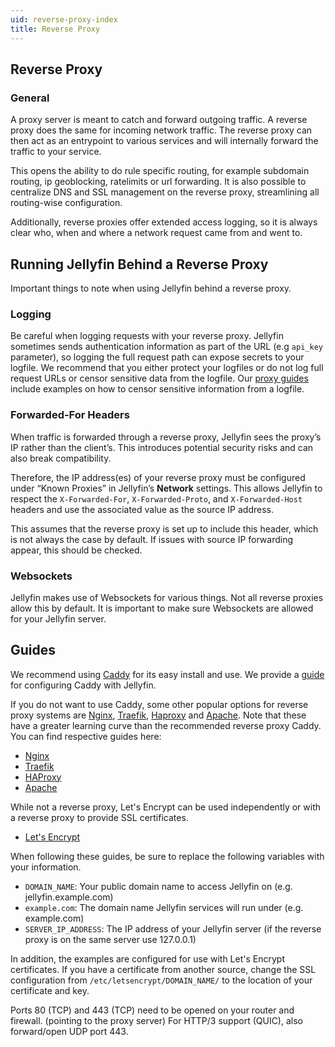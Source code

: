 ```yaml
---
uid: reverse-proxy-index
title: Reverse Proxy
---
```


## Reverse Proxy

### General

A proxy server is meant to catch and forward outgoing traffic. A reverse proxy does the same for incoming network traffic.
The reverse proxy can then act as an entrypoint to various services and will internally forward the traffic to your service.

This opens the ability to do rule specific routing, for example subdomain routing, ip geoblocking, ratelimits or url forwarding.
It is also possible to centralize DNS and SSL management on the reverse proxy, streamlining all routing-wise configuration.

Additionally, reverse proxies offer extended access logging, so it is always clear who, when and where a network request came from and went to.

## Running Jellyfin Behind a Reverse Proxy

Important things to note when using Jellyfin behind a reverse proxy.

### Logging

Be careful when logging requests with your reverse proxy. Jellyfin sometimes sends authentication information as part of the URL (e.g `api_key` parameter), so logging the full request path can expose secrets to your logfile.
We recommend that you either protect your logfiles or do not log full request URLs or censor sensitive data from the logfile.
Our [proxy guides](./#Guides) include examples on how to censor sensitive information from a logfile.

### Forwarded-For Headers

When traffic is forwarded through a reverse proxy, Jellyfin sees the proxy’s IP rather than the client’s.
This introduces potential security risks and can also break compatibility.

Therefore, the IP address(es) of your reverse proxy must be configured under “Known Proxies” in Jellyfin’s **Network** settings.
This allows Jellyfin to respect the `X-Forwarded-For`, `X-Forwarded-Proto`, and `X-Forwarded-Host` headers and use the associated value as the source IP address.

This assumes that the reverse proxy is set up to include this header, which is not always the case by default.
If issues with source IP forwarding appear, this should be checked.

### Websockets

Jellyfin makes use of Websockets for various things. Not all reverse proxies allow this by default. It is important to make sure Websockets are allowed for your Jellyfin server.

## Guides

We recommend using [Caddy](https://caddyserver.com/) for its easy install and use. We provide a [guide](./caddy/) for configuring Caddy with Jellyfin.

If you do not want to use Caddy, some other popular options for reverse proxy systems are [Nginx](https://www.nginx.com), [Traefik](https://traefik.io), [Haproxy](https://www.haproxy.com) and [Apache](https://httpd.apache.org). Note that these have a greater learning curve than the recommended reverse proxy Caddy. You can find respective guides here:

- [Nginx](./nginx)
- [Traefik](./traefik)
- [HAProxy](./haproxy)
- [Apache](./apache)

While not a reverse proxy, Let's Encrypt can be used independently or with a reverse proxy to provide SSL certificates.

- [Let's Encrypt](../advanced/letsencrypt)

When following these guides, be sure to replace the following variables with your information.

- `DOMAIN_NAME`: Your public domain name to access Jellyfin on (e.g. jellyfin.example.com)
- `example.com`: The domain name Jellyfin services will run under (e.g. example.com)
- `SERVER_IP_ADDRESS`: The IP address of your Jellyfin server (if the reverse proxy is on the same server use 127.0.0.1)

In addition, the examples are configured for use with Let's Encrypt certificates. If you have a certificate from another source, change the SSL configuration from `/etc/letsencrypt/DOMAIN_NAME/` to the location of your certificate and key.

Ports 80 (TCP) and 443 (TCP) need to be opened on your router and firewall. (pointing to the proxy server)
For HTTP/3 support (QUIC), also forward/open UDP port 443.
